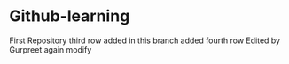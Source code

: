 # Github-learning
First Repository
third row added in this branch
added fourth row
Edited by Gurpreet
again modify
